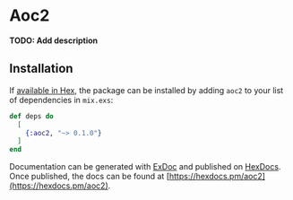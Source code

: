 # Aoc2

**TODO: Add description**

## Installation

If [available in Hex](https://hex.pm/docs/publish), the package can be installed
by adding `aoc2` to your list of dependencies in `mix.exs`:

```elixir
def deps do
  [
    {:aoc2, "~> 0.1.0"}
  ]
end
```

Documentation can be generated with [ExDoc](https://github.com/elixir-lang/ex_doc)
and published on [HexDocs](https://hexdocs.pm). Once published, the docs can
be found at [https://hexdocs.pm/aoc2](https://hexdocs.pm/aoc2).

